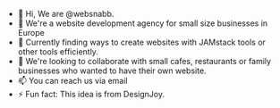 - 👋 Hi, We are @websnabb. 
- 👀 We're a website development agency for small size businesses in Europe 
- 🌱 Currently finding ways to create websites with JAMstack tools or other tools efficiently.
- 💞️ We're looking to collaborate with small cafes, restaurants or family businesses who wanted to have their own website.
- 📫 You can reach us via email
- ⚡ Fun fact: This idea is from DesignJoy.

<!---
websnabb/websnabb is a ✨ special ✨ repository because its `README.md` (this file) appears on your GitHub profile.
You can click the Preview link to take a look at your changes.
--->
